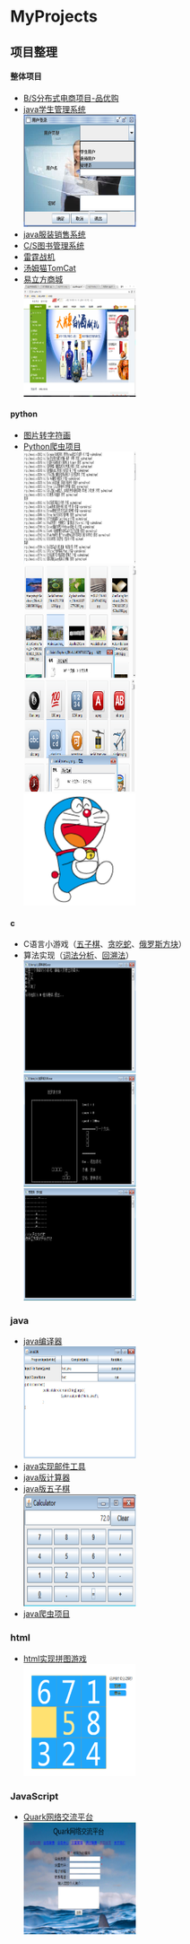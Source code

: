 # MyProjects

## 项目整理


#### 整体项目

- [B/S分布式电商项目-品优购](./pinyougou-parent)
- [java学生管理系统]()
<br><img src="_img/frame.png" width="200" height="200">
- [java服装销售系统]()
- [C/S图书管理系统]()
- [雷霆战机]()
- [汤姆猫TomCat]()
- [易立方商城]()
<br><img src="_img/1633d29bdd56246f.png" width="200" height="200">

#### python

- [图片转字符画]()
- [Python爬虫项目]()
<br><img src="_img/book.png" width="200" height="200">
<br><img src="_img/bg.png" width="200" height="200">
<br><img src="_img/emoji.png" width="200" height="200">
<br><img src="_img/wm.png" width="200" height="200">
#### c

- C语言小游戏（[五子棋]()、[贪吃蛇]()、[俄罗斯方块]()）
- 算法实现（[词法分析]()、[回溯法]()）
<br><img src="_img/猜拳.PNG" width="200" height="200">
<br><img src="_img/俄罗斯方块.PNG" width="200" height="200">
<br><img src="_img/贪吃蛇.PNG" width="200" height="200">

### java

- [java编译器]()
<br><img src="_img/javaide.png" width="200" height="200">
- [java实现邮件工具]()
- [java版计算器]()
- [java版五子棋]()
<br><img src="_img/calculator.PNG" width="200" height="200">
- [java爬虫项目]()

### html

- [html实现拼图游戏]()
<br><img src="_img/pintu.png" width="200" height="200">

### JavaScript

- [Quark网络交流平台]()
<br><img src="_img/quark.png" width="200" height="200">